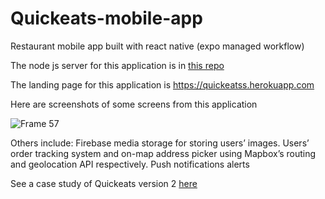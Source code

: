 # Quickeats-mobile-app
Restaurant mobile app built with react native (expo managed workflow)


The node js server for this application is in <a href = "https://github.com/oshioked/Quickeats-v1-mobile-api">this repo</a>

The landing page for this application is <a href = "https://quickeatss.herokuapp.com">https://quickeatss.herokuapp.com</a>

Here are screenshots of some screens from this application

![Frame 57](https://user-images.githubusercontent.com/47212393/131328230-ea234e45-88ea-4c5b-a06e-376fa8bfb37b.jpg)


Others include:
Firebase media storage for storing users’ images.
Users’ order tracking system and on-map address picker using Mapbox’s routing and geolocation API respectively.
Push notifications alerts


See a case study of Quickeats version 2 <a href = "https://oshioke.vercel.app/quickeats">here</a>
